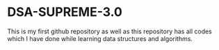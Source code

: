 # DSA-SUPREME-3.0
This is my first github repository as well as this repository has all codes which I have done while learning data structures and algorithms.
